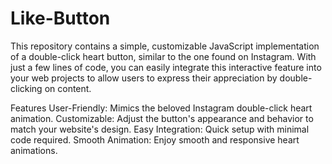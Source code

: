 # Like-Button
This repository contains a simple, customizable JavaScript implementation of a double-click heart button, similar to the one found on Instagram. With just a few lines of code, you can easily integrate this interactive feature into your web projects to allow users to express their appreciation by double-clicking on content.

Features
User-Friendly: Mimics the beloved Instagram double-click heart animation.
Customizable: Adjust the button's appearance and behavior to match your website's design.
Easy Integration: Quick setup with minimal code required.
Smooth Animation: Enjoy smooth and responsive heart animations.
